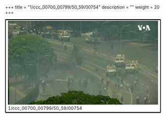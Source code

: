 +++
title = "1/ccc_00700_00799/50_59/00754"
description = ""
weight = 20
+++

<table style="border:2px solid black;max-width:800px;max-height:800px;" 
><tr><td>
<img class="center-fit-jpg"
src="/jpg_/aaa_20190430_NxaOmWaI8sI_00753.jpg">
1/ccc_00700_00799/50_59/00754
</img></td></tr></table>
